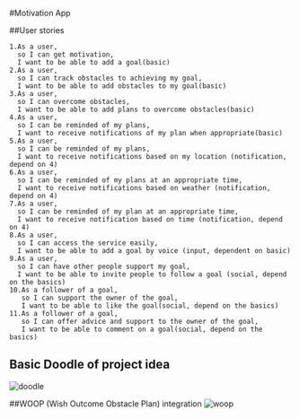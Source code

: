 #Motivation App


##User stories
    
    1.As a user,
      so I can get motivation,
      I want to be able to add a goal(basic)
    2.As a user,
      so I can track obstacles to achieving my goal,
      I want to be able to add obstacles to my goal(basic)
    3.As a user,
      so I can overcome obstacles,
      I want to be able to add plans to overcome obstacles(basic)
    4.As a user,
      so I can be reminded of my plans,
      I want to receive notifications of my plan when appropriate(basic)
    5.As a user,
      so I can be reminded of my plans,
      I want to receive notifications based on my location (notification, depend on 4)
    6.As a user,
      so I can be reminded of my plans at an appropriate time,
      I want to receive notifications based on weather (notification, depend on 4)
    7.As a user,
      so I can be reminded of my plan at an appropriate time,
      I want to receive notification based on time (notification, depend on 4)
    8.As a user,
      so I can access the service easily,
      I want to be able to add a goal by voice (input, dependent on basic)
    9.As a user,
      so I can have other people support my goal,
      I want to be able to invite people to follow a goal (social, depend on the basics)
    10.As a follower of a goal,
       so I can support the owner of the goal,
       I want to be able to like the goal(social, depend on the basics)
    11.As a follower of a goal,
       so I can offer advice and support to the owner of the goal,
       I want to be able to comment on a goal(social, depend on the basics)
       
## Basic Doodle of project idea
 ![doodle](https://www.dropbox.com/s/vsdp1cfb1st7rjo/Whiteboard%5B3%5D.png?raw=1)

##WOOP (Wish Outcome Obstacle Plan) integration 
![woop](https://www.dropbox.com/s/hrg26cb3tad7lhm/Untitled%20Diagram.png?raw=1)
